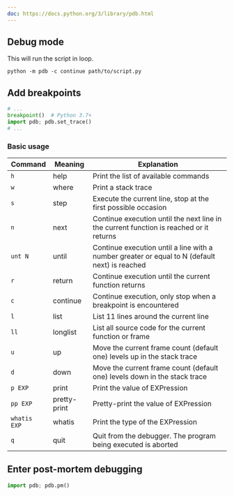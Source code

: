 ```yaml
---
doc: https://docs.python.org/3/library/pdb.html
---
```


## Debug mode

This will run the script in loop.

```shell
python -m pdb -c continue path/to/script.py
```

## Add breakpoints

```python
# ...
breakpoint()  # Python 3.7+
import pdb; pdb.set_trace()
# ...
```

### Basic usage

| Command | Meaning | Explanation |
| --- | --- | --- |
| `h` | help | Print the list of available commands |
| `w` | where | Print a stack trace |
| `s` | step | Execute the current line, stop at the first possible occasion |
| `n` | next | Continue execution until the next line in the current function is reached or it returns |
| `unt N` | until | Continue execution until a line with a number greater or equal to N (default next) is reached |
| `r` | return | Continue execution until the current function returns |
| `c` | continue | Continue execution, only stop when a breakpoint is encountered |
| `l` | list | List 11 lines around the current line |
| `ll` | longlist | List all source code for the current function or frame |
| `u` | up | Move the current frame count (default one) levels up in the stack trace |
| `d` | down | Move the current frame count (default one) levels down in the stack trace |
| `p EXP` | print | Print the value of EXPression |
| `pp EXP` | pretty-print | Pretty-print the value of EXPression |
| `whatis EXP` | whatis | Print the type of the EXPression |
| `q` | quit | Quit from the debugger. The program being executed is aborted |

## Enter post-mortem debugging

```python
import pdb; pdb.pm()
```
